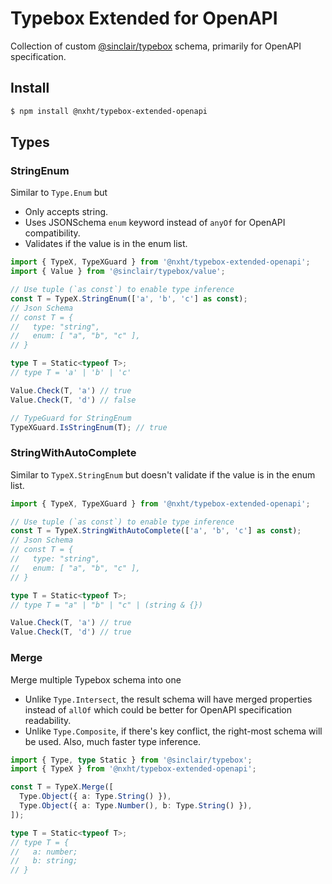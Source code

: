 # Typebox Extended for OpenAPI

Collection of custom [@sinclair/typebox](https://github.com/sinclairzx81/typebox) schema, primarily for OpenAPI specification.

## Install 
```bash
$ npm install @nxht/typebox-extended-openapi
```
## Types


### StringEnum

Similar to `Type.Enum` but
- Only accepts string.
- Uses JSONSchema `enum` keyword instead of `anyOf` for OpenAPI compatibility.
- Validates if the value is in the enum list.

```ts
import { TypeX, TypeXGuard } from '@nxht/typebox-extended-openapi';
import { Value } from '@sinclair/typebox/value';

// Use tuple (`as const`) to enable type inference
const T = TypeX.StringEnum(['a', 'b', 'c'] as const);
// Json Schema
// const T = {
//   type: "string",
//   enum: [ "a", "b", "c" ],
// }

type T = Static<typeof T>;
// type T = 'a' | 'b' | 'c'

Value.Check(T, 'a') // true
Value.Check(T, 'd') // false

// TypeGuard for StringEnum
TypeXGuard.IsStringEnum(T); // true
```

### StringWithAutoComplete

Similar to `TypeX.StringEnum` but doesn't validate if the value is in the enum list.

```ts
import { TypeX, TypeXGuard } from '@nxht/typebox-extended-openapi';

// Use tuple (`as const`) to enable type inference
const T = TypeX.StringWithAutoComplete(['a', 'b', 'c'] as const);
// Json Schema
// const T = {
//   type: "string",
//   enum: [ "a", "b", "c" ],
// }

type T = Static<typeof T>;
// type T = "a" | "b" | "c" | (string & {})

Value.Check(T, 'a') // true
Value.Check(T, 'd') // true
```

### Merge

Merge multiple Typebox schema into one
- Unlike `Type.Intersect`, the result schema will have merged properties instead of `allOf` which could be better for OpenAPI specification readability.
- Unlike `Type.Composite`, if there's key conflict, the right-most schema will be used. Also, much faster type inference.

```ts
import { Type, type Static } from '@sinclair/typebox';
import { TypeX } from '@nxht/typebox-extended-openapi';

const T = TypeX.Merge([
  Type.Object({ a: Type.String() }),
  Type.Object({ a: Type.Number(), b: Type.String() }),
]);

type T = Static<typeof T>;
// type T = {
//   a: number;
//   b: string;
// }
```